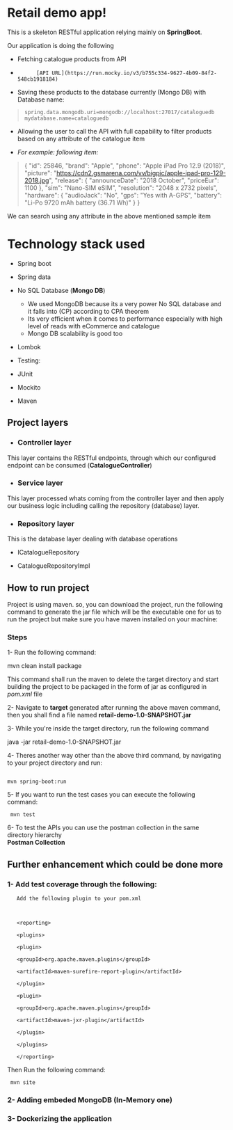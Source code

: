 
# Retail demo app!

  

This is a skeleton RESTful application relying mainly on **SpringBoot**.

Our application is doing the following

- Fetching catalogue products from API
-           [API URL](https://run.mocky.io/v3/b755c334-9627-4b09-84f2-548cb1918184)

- Saving these products to the database currently (Mongo DB) with Database name: 
	   

>     spring.data.mongodb.uri=mongodb://localhost:27017/cataloguedb
>     mydatabase.name=cataloguedb

- Allowing the user to call the API with full capability to filter products based on any attribute of the catalogue item

- *For example: following item:*


> {
		"id": 25846,
		"brand": "Apple",
		"phone": "Apple iPad Pro 12.9 (2018)",
		"picture": "https://cdn2.gsmarena.com/vv/bigpic/apple-ipad-pro-129-2018.jpg",
		"release": {
			"announceDate": "2018 October",
			"priceEur": 1100
		},
		"sim": "Nano-SIM eSIM",
		"resolution": "2048 x 2732 pixels",
		"hardware": {
			"audioJack": "No",
			"gps": "Yes with A-GPS",
			"battery": "Li-Po 9720 mAh battery (36.71 Wh)"
		}
	}

We can search using any attribute in the above mentioned sample item

  
  

# Technology stack used

  

- Spring boot

- Spring data

- No SQL Database (**Mongo DB**)
   - We used MongoDB because its a very power No SQL database and it falls into (CP) according to CPA theorem
   - Its very efficient when it comes to performance especially with high level of reads with eCommerce and catalogue
   - Mongo DB scalability is good too

- Lombok

- Testing:

- JUnit

- Mockito

- Maven

  

## Project layers

  

-  ### Controller layer

This layer contains the RESTful endpoints, through which our configured endpoint can be consumed (**CatalogueController**)

  

-  ### Service layer

This layer processed whats coming from the controller layer and then apply our business logic including calling the repository (database) layer.

  

-  ### Repository layer

This is the database layer dealing with database operations

- ICatalogueRepository

- CatalogueRepositoryImpl

## How to run project

  

Project is using maven. so, you can download the project, run the following command to generate the jar file which will be the executable one for us to run the project but make sure you have maven installed on your machine:

  

### Steps

  

1- Run the following command:

  

mvn clean install package

  

This command shall run the maven to delete the target directory and start building the project to be packaged in the form of jar as configured in *pom.xml* file

  

2- Navigate to **target** generated after running the above maven command, then you shall find a file named **retail-demo-1.0-SNAPSHOT.jar**

  

3- While you're inside the target directory, run the following command

  

java -jar retail-demo-1.0-SNAPSHOT.jar

  

4- Theres another way other than the above third command, by navigating to your project directory and run:

```

mvn spring-boot:run

```

  

5- If you want to run the test cases you can execute the following command:

  

     mvn test

6- To test the APIs you can use the postman collection in the same directory hierarchy              
           **Postman Collection**

  

## Further enhancement which could be done more

  

### 1- Add test coverage through the following:

       Add the following plugin to your pom.xml

  

       <reporting>

       <plugins>

       <plugin>

       <groupId>org.apache.maven.plugins</groupId>

       <artifactId>maven-surefire-report-plugin</artifactId>

       </plugin>

       <plugin>

       <groupId>org.apache.maven.plugins</groupId>

       <artifactId>maven-jxr-plugin</artifactId>

       </plugin>

       </plugins>

       </reporting>

  
  

  Then Run the following command:

  

     mvn site


### 2- Adding embeded MongoDB (In-Memory one)


### 3- Dockerizing the application